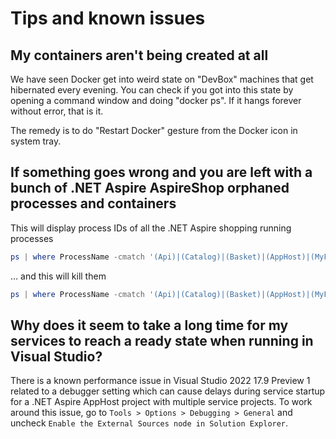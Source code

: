 # Tips and known issues

## My containers aren't being created at all

We have seen Docker get into weird state on "DevBox" machines that get hibernated every evening. You can check if you got into this state by opening a command window and doing "docker ps". If it hangs forever without error, that is it.

The remedy is to do "Restart Docker" gesture from the Docker icon in system tray.

## If something goes wrong and you are left with a bunch of .NET Aspire AspireShop orphaned processes and containers

This will display process IDs of all the .NET Aspire shopping running processes

```ps1
ps | where ProcessName -cmatch '(Api)|(Catalog)|(Basket)|(AppHost)|(MyFrontend)|(OrderProcessor)' | % {Write-Output $_.Id }
```

… and this will kill them

```ps1
ps | where ProcessName -cmatch '(Api)|(Catalog)|(Basket)|(AppHost)|(MyFrontend)|(OrderProcessor)' | % {Write-Output $_.Id; kill $_.Id }
```

## Why does it seem to take a long time for my services to reach a ready state when running in Visual Studio?

There is a known performance issue in Visual Studio 2022 17.9 Preview 1 related to a debugger setting which can cause delays during service startup for a .NET Aspire AppHost project with multiple service projects. To work around this issue, go to `Tools > Options > Debugging > General` and uncheck `Enable the External Sources node in Solution Explorer`.
